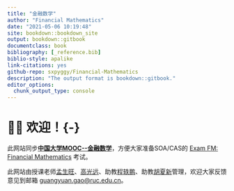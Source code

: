 ```yaml
--- 
title: "金融数学"
author: "Financial Mathematics"
date: "2021-05-06 10:19:48"
site: bookdown::bookdown_site
output: bookdown::gitbook
documentclass: book
bibliography: [_reference.bib]
biblio-style: apalike
link-citations: yes
github-repo: sxpyggy/Financial-Mathematics
description: "The output format is bookdown::gitbook."
editor_options: 
  chunk_output_type: console
---
```


# 👨‍🏫 欢迎！{-}

此网站同步[**中国大学MOOC--金融数学**](https://www.icourse163.org/course/RUC-1463188162)，方便大家准备SOA/CAS的 [Exam FM: Financial Mathematics](https://www.soa.org/education/exam-req/edu-exam-fm-detail/) 考试。

此网站由授课老师[孟生旺](http://stat.ruc.edu.cn/teacher_more.php?id=70&cid=25)、[高光远](http://stat.ruc.edu.cn/teacher_more.php?id=118&cid=25)、助教<u>程轶鹏</u>、助教<u>胡夏新</u>管理，欢迎大家反馈意见到邮箱 <guangyuan.gao@ruc.edu.cn>。

<!-- ## ⏱️ 随堂测验 {- #exe} -->

<!-- - 由于课程安排，原计划在**12月24日**的第三次随堂测验将变为自测，题目在[<u>此链接</u>](#w17)。 -->

<!-- - 第二次随堂测验（中文）在**11月26日14:05至14:35**，内容为第四章至第七章已讲内容，每章一道题目。请大家携带计算器，分散就座，遵守开卷考试纪律。 -->

<!-- - 第一次随堂测验（中文）在**10月15日14:05至14:20**，内容为第一章至第三章，每章一道题目。请大家携带计算器，分散就座，遵守开卷考试纪律。 -->

<!-- ## 🤔 答疑 {-} -->

<!-- **我定期把同学们的普遍疑问在这里解答，欢迎提问！** -->

<!-- **👉  习题5.17** (2020/12/21) -->

<!-- 答案更正如下 -->

<!-- ```{r,echo=FALSE,out.width="30%",fig.align = 'center'} -->
<!-- knitr::opts_chunk$set(fig.pos = "!H", out.extra = "") -->
<!-- knitr::include_graphics("./plots/517.png") -->
<!-- ``` -->


<!-- **👉  0时刻现金流对久期的影响** (2020/11/25) -->

<!-- 教材图7-1之前的那段话有问题，0时刻的现金流虽然$t=0$，但它的存在（相较于0时刻无现金流）会影响价格，进而影响其他时刻的权重。 -->

<!-- 所以$n$年期期初付等额年金的马考勒久期**不等于**$n-1$年期期末付等额年金的久期。 -->


<!-- **👉  修正内部收益率 modified internal rate of return** (2020/10/24) -->

<!-- 对于某项投资，计投资人现金流出（negative cash flow）按筹资利率$i_1$（financing cost）贴现到零时刻的现值为$P_0(i_1)$，计投资人现金流入（positive cash flow）按再投资利率$i_2$累积到$T$时刻为$S_T(i_2)$。修正内部收益率（MIRR）可通过求解方程$NPV=-P_0(i_1)+S_T(i_2)\times(1+MIRR)^{-T}=0$求得。见书例4-15。 -->

<!-- 如果筹资利率$i_1$未给定，可对现金流出按修正内部收益率（MIRR）贴现。修正内部收益率（MIRR）可通过求解方程$NPV=-P_0(MIRR)+S_T(i_2)\times(1+MIRR)^{-T}=0$求得，其中$P_0(MIRR)$表示现金流出的现值为MIRR的函数。见ppt中victor例子。 -->

<!-- **👉 期末中文考题** (2020/09/26) -->

<!-- ```{r,echo=FALSE,out.width="30%",fig.align = 'center'} -->
<!-- knitr::opts_chunk$set(fig.pos = "!H", out.extra = "") -->
<!-- knitr::include_graphics("./plots/english.png") -->
<!-- ``` -->

<!-- **👉 证明$\frac{1}{a_{\overline{n}\mid}}=\frac{1}{s_{\overline{n}\mid}}+i$** (2020/09/24) -->

<!-- 假设有A, B, C三种年金： -->

<!-- - A：$n$年期期末付等额年金，一共$n$个$\frac{1}{a_{\overline{n}\mid}}$，分别在$t=1,\ldots,n$。A的现值为$$\frac{1}{a_{\overline{n}\mid}} a_{\overline{n}\mid}=1$$ -->

<!-- - B：$n$年期期末付年金，一共$n-1$个$i$和一个$1+i$, 分别在$t=1,\ldots,n$。 B的现值为$$ia_{\overline{n}\mid}+v^n=1.$$ -->

<!-- - C：C为B的“平滑”化年金，即把在时间$t=n$的1转化为$n$个在$t=1,\ldots,n$的等额年金（其在$t=n$的累计值应为1），所以分摊到每个时刻的金额为$\frac{1}{s_{\overline{n}\mid}}$。 “平滑”后的年金为$n$年期期末付等额年金，一共$n$个$\frac{1}{s_{\overline{n}\mid}}+i$。 C和B的现值相同都为1。 -->

<!-- 可见，A和C同为$n$年期期末付等额年金，其现值都为1。所以，它们每期的金额也应该相同： -->
<!-- $$\frac{1}{a_{\overline{n}\mid}}=\frac{1}{s_{\overline{n}\mid}}+i.$$ -->

<!-- **👉 $i$ 和 $d$ 的关系** （2020/09/16） -->

<!-- 很多同学问课件上的这道题目。 -->

<!-- 问题：已知年实际利率为5%。回答下述问题： -->

<!-- （1）100万元贷款在年末的利息是多少？$100\times5%$ -->

<!-- （2）如果在贷款起始日收取利息，应该收取多少利息？$100\times i/(1+i)=100\times d$ -->

<!-- （3）年实际贴现率是多少？$d=i/(1+i)$ -->

<!-- $i$ 和 $d$ 的区别可以理解为 $i$ 是在**期末**付，$d$ 是在**期初**付。$d=i\times v$，即期末 $i$ 的**现值**是 $d$。 -->

<!-- 所以（1）是期末收的利息，（2）是期初收的利息。期初收的利息要比期末收的少，因为银行收到的这部分利息在这一年中还能产生利息，期初收的 $d$ 到期末是 $i$。 -->

<!-- 贴现率 $d$ 的另一种理解就是利息 $i$ 的现值。 -->


<!-- **👉 计算器** （2020/09/10） -->

<!-- 在课堂测验和期末考试，没有对计算器的严格要求，但至少需要科学计算器。大家不需要购买昂贵的可编程计算器，在这门课中，体现不出可编程计算器的优势。 -->

<!-- 建议的计算器是SOA/CAS要求的[计算器](https://www.soa.org/education/exam-req/exam-day-info/edu-id-calculators/)。 -->

<!-- **👉 最终成绩** （2020/09/10） -->

<!-- 1. 平时成绩占40%，期末成绩占60%。 -->

<!-- 2. 平时成绩主要根据课堂点名、课外作业的完成态度、随堂测试的准确度评定。 -->





